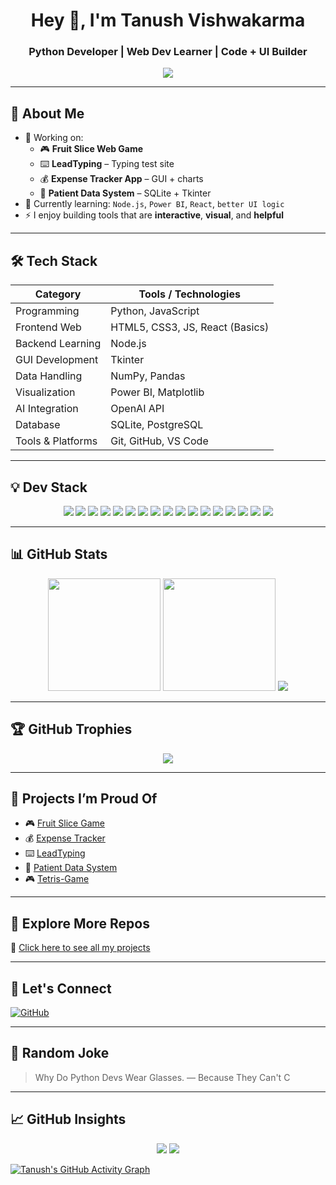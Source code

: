<h1 align="center">Hey 👋, I'm Tanush Vishwakarma</h1>
<h3 align="center">Python Developer | Web Dev Learner | Code + UI Builder</h3>

<p align="center">
  <img src="https://readme-typing-svg.herokuapp.com?font=Fira+Code&duration=3000&pause=1000&color=00F7FF&center=true&vCenter=true&width=450&lines=Building+cool+tools+with+Python+%26+Web;Exploring+Node.js+%26+Power+BI;Welcome+to+my+GitHub!" />
</p>

---

## 🧠 About Me

- 🔭 Working on:  
  - 🎮 **Fruit Slice Web Game**  
  - ⌨️ **LeadTyping** – Typing test site    
  - 💰 **Expense Tracker App** – GUI + charts  
  - 🏥 **Patient Data System** – SQLite + Tkinter  
- 🌱 Currently learning: `Node.js`, `Power BI`, `React`, `better UI logic`
- ⚡ I enjoy building tools that are **interactive**, **visual**, and **helpful**

---

## 🛠️ Tech Stack

| Category            | Tools / Technologies |
|---------------------|----------------------|
| Programming         | Python, JavaScript |
| Frontend Web        | HTML5, CSS3, JS, React (Basics) |
| Backend Learning    | Node.js |
| GUI Development     | Tkinter |
| Data Handling       | NumPy, Pandas |
| Visualization       | Power BI, Matplotlib |
| AI Integration      | OpenAI API |
| Database            | SQLite, PostgreSQL |
| Tools & Platforms   | Git, GitHub, VS Code |

---

## 💡 Dev Stack 

<p align="center">
  <img src="https://img.shields.io/badge/Python-3776AB?logo=python&logoColor=white&style=for-the-badge" />
  <img src="https://img.shields.io/badge/Node.js-339933?logo=node.js&logoColor=white&style=for-the-badge" />
  <img src="https://img.shields.io/badge/JavaScript-F7DF1E?logo=javascript&logoColor=black&style=for-the-badge" />
  <img src="https://img.shields.io/badge/React-20232A?logo=react&logoColor=61DAFB&style=for-the-badge" />
  <img src="https://img.shields.io/badge/HTML5-E34F26?logo=html5&logoColor=white&style=for-the-badge" />
  <img src="https://img.shields.io/badge/CSS3-1572B6?logo=css3&logoColor=white&style=for-the-badge" />
  <img src="https://img.shields.io/badge/Tkinter-003B57?style=for-the-badge&logo=python&logoColor=white" />
  <img src="https://img.shields.io/badge/NumPy-013243?logo=numpy&logoColor=white&style=for-the-badge" />
  <img src="https://img.shields.io/badge/Pandas-150458?logo=pandas&logoColor=white&style=for-the-badge" />
  <img src="https://img.shields.io/badge/Matplotlib-11557C?logo=plotly&logoColor=white&style=for-the-badge" />
  <img src="https://img.shields.io/badge/SQLite-003B57?logo=sqlite&logoColor=white&style=for-the-badge" />
  <img src="https://img.shields.io/badge/PostgreSQL-336791?logo=postgresql&logoColor=white&style=for-the-badge" />
  <img src="https://img.shields.io/badge/Git-F05032?logo=git&logoColor=white&style=for-the-badge" />
  <img src="https://img.shields.io/badge/GitHub-181717?logo=github&logoColor=white&style=for-the-badge" />
  <img src="https://img.shields.io/badge/VS%20Code-007ACC?logo=visualstudiocode&logoColor=white&style=for-the-badge" />
  <img src="https://img.shields.io/badge/Power%20BI-F2C811?logo=powerbi&logoColor=black&style=for-the-badge" />
  <img src="https://img.shields.io/badge/OpenAI-API-blueviolet?logo=openai&logoColor=white&style=for-the-badge" />
</p>


---

## 📊 GitHub Stats

<p align="center">
  <img src="https://github-readme-stats.vercel.app/api?username=TANUSH-afk052&show_icons=true&theme=radical" height="180" />
  <img src="https://github-readme-streak-stats.herokuapp.com?user=TANUSH-afk052&theme=radical" height="180" />
  <img src="https://github-readme-stats.vercel.app/api/top-langs/?username=TANUSH-afk052&layout=compact&theme=tokyonight">

</p>

---

## 🏆 GitHub Trophies

<p align="center">
  <img src="https://github-profile-trophy.vercel.app/?username=TANUSH-afk052&theme=onedark&no-frame=true&row=1" />
</p>

---

## 🚀 Projects I’m Proud Of

- 🎮 [Fruit Slice Game](https://github.com/TANUSH-afk052/fruit-slicing-game)
- 💰 [Expense Tracker](https://github.com/TANUSH-afk052/ExpenseTracker)
- ⌨️ [LeadTyping](https://github.com/TANUSH-afk052/Lead-Typing)
- 🏥 [Patient Data System](https://github.com/TANUSH-afk052/patient-data-system)
- 🎮 [Tetris-Game](https://github.com/TANUSH-afk052/Tetris-Game)

---
## 📌 Explore More Repos

🔗 [Click here to see all my projects](https://github.com/TANUSH-afk052?tab=repositories)

---

## 🔗 Let's Connect

[![GitHub](https://img.shields.io/badge/-GitHub-181717?style=for-the-badge&logo=github&logoColor=white)](https://github.com/TANUSH-afk052)


---

## 💬 Random Joke

> Why Do Python Devs Wear Glasses. 
> — Because They Can't C

---

## 📈 GitHub Insights

<p align="center">
  <img src="https://img.shields.io/github/followers/TANUSH-afk052?label=Followers&style=for-the-badge" />
  <img src="https://img.shields.io/github/stars/TANUSH-afk052?label=Stars&style=for-the-badge" />
</p>

[![Tanush's GitHub Activity Graph](https://github-readme-activity-graph.vercel.app/graph?username=TANUSH-afk052&theme=dracula)](https://github.com/ashutosh00710/github-readme-activity-graph)


